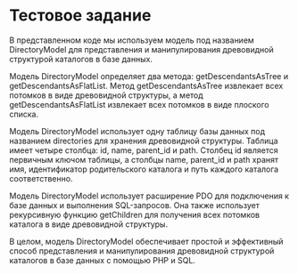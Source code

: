 # Тестовое задание
В представленном коде мы используем модель под названием DirectoryModel для представления и манипулирования древовидной структурой каталогов в базе данных.

Модель DirectoryModel определяет два метода: getDescendantsAsTree и getDescendantsAsFlatList. Метод getDescendantsAsTree извлекает всех потомков в виде древовидной структуры, а метод getDescendantsAsFlatList извлекает всех потомков в виде плоского списка.

Модель DirectoryModel использует одну таблицу базы данных под названием directories для хранения древовидной структуры. Таблица имеет четыре столбца: id, name, parent_id и path. Столбец id является первичным ключом таблицы, а столбцы name, parent_id и path хранят имя, идентификатор родительского каталога и путь каждого каталога соответственно.

Модель DirectoryModel использует расширение PDO для подключения к базе данных и выполнения SQL-запросов. Она также использует рекурсивную функцию getChildren для получения всех потомков каталога в виде древовидной структуры.

В целом, модель DirectoryModel обеспечивает простой и эффективный способ представления и манипулирования древовидной структурой каталогов в базе данных с помощью PHP и SQL.
